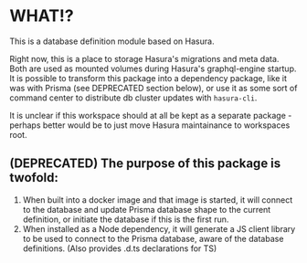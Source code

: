 # WHAT!?

This is a database definition module based on Hasura.

Right now, this is a place to storage Hasura's migrations and meta data. Both
are used as mounted volumes during Hasura's graphql-engine startup. It is
possible to transform this package into a dependency package, like it was with
Prisma (see DEPRECATED section below), or use it as some sort of command center
to distribute db cluster updates with `hasura-cli`.

It is unclear if this workspace should at all be kept as a separate package -
perhaps better would be to just move Hasura maintainance to workspaces root.

## (DEPRECATED) The purpose of this package is twofold:

1. When built into a docker image and that image is started, it will connect
   to the database and update Prisma database shape to the current definition,
   or initiate the database if this is the first run.
2. When installed as a Node dependency, it will generate a JS client library
   to be used to connect to the Prisma database, aware of the database
   definitions. (Also provides .d.ts declarations for TS)
